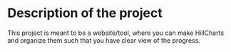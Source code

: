 # Description of the project
This project is meant to be a website/tool, where you can make HillCharts and organize them such that you have clear view of the progress.
